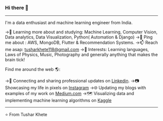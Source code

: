 ### Hi there 👋

__________________________________________________________________________________________________________________________________

I'm a data enthusiast and machine learning engineer from India.

->🌱 Learning more about and studying: Machine Learning, Computer Vision, Data analytics, Data Visualization, Python( Automation & Django)
->💬 Ping me about : AWS, MongoDB, Flutter & Recommendation Systems.
->📫 Reach me asap: tusharkhete118@gmail.com 
->💜 Interests: Learning languages, Laws of Physics, Music, Photography and generally anything that makes the brain tick!

Find me around the web 🌎:

->💼 Connecting and sharing professional updates on [Linkedin](https://www.linkedin.com/in/tushar-khete-4016201a0/).
->📷 Showcasing my life in pixels on [Instagram](https://instagram.com/imtushar__?utm_medium=copy_link)
->🌐 Updating my blogs with examples of my work on [Medium.com](https://medium.com/@tusharkhete118)
->🗺 Visualizing data and implementing machine learning algorithms on [Kaggle](https://www.kaggle.com/tusharkhete)

____________________________________________________________________________________________________________________________________

⭐️ From Tushar Khete


                     
